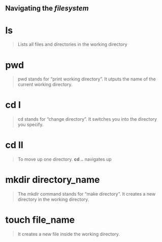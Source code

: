 ## Navigating the *filesystem*

# ls

> Lists all files and directories in the working directory

# pwd

> pwd stands for “print working directory”. It utputs the name of the current working directory.

# cd I

> cd stands for “change directory”. It switches you into the directory you specify.

# cd II

> To move up one directory. **cd ..** navigates up

# mkdir directory_name

> The mkdir command stands for “make directory”. It creates a new directory in the working directory.

# touch file_name

> It creates a new file inside the working directory.
